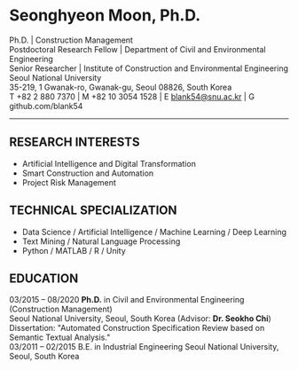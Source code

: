 # Seonghyeon Moon, Ph.D.

Ph.D. | Construction Management  
Postdoctoral Research Fellow | Department of Civil and Environmental Engineering  
Senior Researcher | Institute of Construction and Environmental Engineering  
Seoul National University  
35-219, 1 Gwanak-ro, Gwanak-gu, Seoul 08826, South Korea  
T +82 2 880 7370 | M +82 10 3054 1528 | E blank54@snu.ac.kr | G github.com/blank54

---

## RESEARCH INTERESTS
- Artificial Intelligence and Digital Transformation  
- Smart Construction and Automation  
- Project Risk Management

## TECHNICAL SPECIALIZATION
- Data Science / Artificial Intelligence / Machine Learning / Deep Learning  
- Text Mining / Natural Language Processing  
- Python / MATLAB / R / Unity

## EDUCATION
03/2015 – 08/2020   **Ph.D.** in Civil and Environmental Engineering (Construction Management)  
                    Seoul National University, Seoul, South Korea (Advisor: **Dr. Seokho Chi**)  
                    Dissertation: "Automated Construction Specification Review based on Semantic Textual Analysis."  
03/2011 – 02/2015   B.E. in Industrial Engineering
                    Seoul National University, Seoul, South Korea

<!-- PROFESSIONAL EXPERIENCE
09/2020 – Present   Postdoctoral Research Fellow, Construction !nnovation Laboratory, Seoul National University, Seoul, Korea
09/2020 – Present   Senior Researcher, Institute of Construction and Environmental Engineering Seoul National University, Seoul, Korea
09/2014 – 02/2015   Undergraduate Internship, Construction !nnovation Laboratory, Seoul National University, Seoul, South Korea


HONORS AND AWARDS
2021    Outstanding Paper Award, Korea Institute of Construction Engineering and Management 2021 Convention "Automated Construction Scheduling and Visualization by Digitalized Proper Path Method (DPPM)."
2019    Outstanding Paper Award, Korea Institute of Construction Engineering and Management 2019 Convention "Risk Assessment of Middle East Road Construction by Analyzing Non-conformance Reports (NCR)."
2019    Outstanding Paper Award, Korean Society of Road Engineers 2019 Convention "Automatic Comparative Analysis of Construction Specifications Using Text-mining Based on Artificial Intelligence."
2018    Special Award, 2018 Seoul National University X-Corps Practice Research Team
2018    Outstanding Paper Award, Korean Society of Civil Engineers 2018 Convention "Non-compliance Specification Checking Based on Text-Mining Construction Standard Analysis."
2016 – 2020 Brain Korea 21 Scholarship, Ministry of Education, Korea ($34,600)

PUBLICATIONS
- Refereed Journal Articles (International)
[9] Lee, G., Moon, S., and Chi, S.* (2022). "Reference Section Identification of Construction Specifications by a Deep Structured Semantic Model." Engineering, Construction and Architectural Management, submitted on 10/24/2021. [Under Review, Q1, SCI-E, 2021 IF 3.531]
[8] Moon, S., Lee, G., and Chi, S.* (2022). "Automated System for Construction Specification Review Using Natural Language Processing." Advanced Engineering Informatics, 51, 101495. DOI: 10.1016/j.aei.2021.101495. [Q1, SCI-E, 2021 IF 5.603]
[7]     Chi, S., Moon, S., and Kim, D.Y.* (2021). "Internal Communication Effectiveness Model for Construction Companies: A Case Study of the Korean Construction Industry." KSCE Journal of Civil Engineering, 25(12), 4520-4534. DOI: 10.1007/s12205-021-0483-1. [Q2, SCI-E, 2021 IF 1.805]
[6]     Moon, S., Lee, G., and Chi, S.* (2021). "Semantic Text-pairing for Relevant Provision Identification in Construction Specification Reviews." Automation in Construction, 128, 103780. DOI: 10.1016/j.autcon.2021.103780. [Q1, SCI-E, 2021 IF 7.700]
[5]     Moon, S., Lee, G., Chi, S.*, and Oh, H. (2021). "Automated Construction Specification Review with Named Entity Recognition Using Natural Language Processing." Journal of Construction Engineering and Management, 147(1), 04020147. DOI: 10.1061/(asce)co.1943-7862.0001953. [Q1, SCI-E, 2021 IF 3.951]
[4]     Moon, S., Chung, S., and Chi, S.* (2020). "Bridge Damage Recognition from Inspection Reports Using NER Based on Recurrent Neural Network with Active Learning." Journal of Performance of Constructed Facilities, 34(6), 04020119. DOI: 10.1061/(ASCE)CF.1943-5509.0001530. [Q1, SCI-E, 2021 IF 2.372]
[3]     Moon, S., Shin, Y., Hwang, B.G., and Chi, S.* (2018). "Document Management System Using Text Mining for Information Acquisition of International Construction." KSCE Journal of Civil Engineering, 22(12), 4791-4798. DOI: 10.1007/s12205-018-1528-y. [Q2, SCI-E, 2021 IF 1.805]
[2]     Moon, S., Chi, S., and Kim, D.Y.* (2018). "Predicting Construction Cost Index Using the Autoregressive Fractional Integrated Moving Average (ARFIMA) Model." Journal of Management in Engineering, 34(2), 04017063. DOI: 10.1061/(asce)me.1943-5479.0000571. [Q1, SCI-E, 2021 IF 6.853]
[1]     Zhang, H., Chi, S.*, Yang, J., Nepal, M., and Moon, S. (2017). "Development of a Safety Inspection Framework on Construction Sites Using Mobile Computing." Journal of Management in Engineering, 33(3), 04016048. DOI: 10.1061/(ASCE)ME.1943-5479.0000495. [Q1, SCI-E, 2021 IF 6.853]
*Corresponding Author

- Refereed Journal Articles (Domestic)
[2]     Chung, S., Moon, S., and Chi, S.* (2018). "Bridge Damage Factor Recognition from Inspection Reports Using Deep Learning." KSCE Journal of Civil and Environmental Engineering Research, 38(4), 621-625.
[1]     Moon, S., Chung, S., and Chi, S.* (2018). "Topic Modeling of News Article about International Construction Market Using Latent Dirichlet Allocation." KSCE Journal of Civil and Environmental Engineering Research, 38(4), 595-599.
*Corresponding Author

- International Journal Articles under Review
[1]     Lee, G., Moon, S., and Chi, S.* (2022). "Reference Section Identification of Construction Specifications by a Deep Structured Semantic Model." Engineering, Construction and Architectural Management, submitted on 10/24/2021. [Under Review, Q1, SCI-E, 2021 IF 3.531]
*Corresponding Author

- Conference Proceedings
[17] Lee, G., Moon, S., Hwang, J., and Chi, S.* (2022). "Real-Time Noise Sensing at Construction Sites based on Spatial Interpolation for Effective Reduction Measures." 29th International Workshop on Intelligent Computing in Engineering, EG-ICE 2022. [Under Review]
[16]    Choi, H., Moon, S., and Chi, S.* (2021). "Automated Construction Scheduling and Visualization by Digitalized Proper Path Method(DPPM)." 2021 KICEM Conference, Gyeongju, South Korea.
[15]    Moon, S., Chung, S., Lee, G., and Chi, S.* (2021). "Provision Classification for Automated Construction Specification Review using Bidirectional Encoder Representations from Transformer (BERT)." 2021 KICEM Conference, Gyeongju, South Korea.
[14]    Lee, G., Moon, S., Won, D., Yoon S., and Chi, S. (2021). "Real-time Construction Site Noise Mapping System Based on Sensing Data." 47th KSCE 2021 Civil Expo and Conference, Gwangju, South Korea.
[13] Won, D., Moon, S., Lee, G., Yoon S., and Chi, S. (2021). "Automated Identification of Earthmoving Ground Surface Information from UAV Images." 47th KSCE 2021 Civil Expo and Conference, Gwangju, South Korea.
[12]    Lee, G., Moon, S., and Chi, S.* (2020). "Reference Identification of Sub-categories in Construction Specifications Using the Deep Structured Semantic Model." 46th KSCE 2020 Civil Expo and Conference, Jeju, South Korea.
[11]    Park, C., Moon, S., Chi, S.*, and Oh, H. (2019). "Risk Assessment of Middle East Road Construction by Analyzing Non-conformance Reports (NCR)." 2019 KICEM Conference, Goyang, South Korea.
[10]    Lee, H., Oh, H., Moon, S., and Chi, S.* (2019). "Automatic Comparative Analysis of Construction Specifications Using Text-mining Based on Artificial Intelligence." 2019 Conference on Korean Society of Road Engineers, Busan, South Korea.
[9] Moon, S., Lee, G., Chi, S.*, and Oh, H. (2019). "Automatic Review of Construction Specifications Using Natural Language Processing." 2019 ASCE International Conference on Computing in Civil Engineering, Atlanta, Georgia, U.S.A.
[8] Moon, S., Kim, J., Chi, S.*, Kim, D.Y., and Oh, H. (2018). "Preliminary Study on Development of a Hand-written Text Recognition Framework for Construction Document Digitization." 2018 International Conference on Industrial Engineering & Engineering Management, Bangkok, Thailand.
[7] Lee, G., Moon, S., Oh, H., Shin, Y., and Chi, S.* (2018). "Non-compliance Specification Checking Based on Text-Mining Construction Standard Analysis." 44th KSCE 2018 Civil Expo and Conference, Gyeongju, South Korea.
[6] Moon, S., Kim, T., Hwang, B.-G., and Chi, S.* (2018). "Analysis of Construction Accidents Based on Semantic Search and Natural Language Processing." 35th International Symposium on Automation and Robotics in Construction (ISARC 2018), Berlin, Germany.
[5] Moon, S., Kim, D.Y., and Chi, S. (2017). "Estimating Stock Price Fluctuation Cycles of Korean Construction Companies Based on Fractal Theory." 43th KSCE 2017 Civil Expo and Conference, Busan, South Korea.
[4] Moon, S., Kim, D., Chi, S., and Jung, M. (2016). "Development of Cycle Estimation Model of Construction Cost Index Using Fractal Analysis." 33rd CIB W78 Conference 2016, Brisbane, Australia.
[3] Shin, S., Lee, B., Shin, Y., You, S., Moon, S., Mok, S., and Chi, S. (2016). "A Support Model for International Construction Market Selection (IMS) Based on the Knowledge and Information." 42th KSCE 2016 Convention Program, Jeju, South Korea.
[2] Moon, S., Kim, D.Y., and Chi, S. (2015). "Feasibility of Using Non-parametric Time-series Method on Risk Analysis in Global Construction Market." 41th KSCE 2015 Civil Expo and Conference, Gunsan, South Korea.
[1] Moon, S., Kim, D.Y., and Chi, S. (2015). "Preliminary Study on Market Risk Prediction Model for International Construction Using Fractal Analysis." 6th International Conference on Construction Engineering and Project Management 2015, Busan, South Korea.
*Corresponding Author

- Intellectual Property Rights
Patent (Registered)
[1] Choi, H, Chi, S., and Moon, S. (2021. 05. 20.) "Construction process navigation providing method." (Korea, Publication No. 10-2315373)

Patent (Under Review)
[4] Chi, S., Moon, S., and Lee, G. (2022. x. x.) "Automated Review System for Construction Contract Documents using Semantic Text Analysis." (Korea, Application Number: xx-xxxx-xxxxxxx)
[3] Chi, S., Chung, S., and Moon, S. (2022. x. x.) "Method for Extraction of Bridge Damage Mechanism from Inspection Reports Using Bi-directional Recurrent Neural Network and Active Learning" (Korea, Application Number: xx-xxxx-xxxxxxx)
[2] Chi, S., Moon, S., and Lee, G. (2021. 7. 28.) "Techniques for Keyword Extraction on Construction Contract Document using Deep Learning-based Named Entity Recognition." (Korea, Application Number: 10-2021-0099244)
[1] Chi, S., Lee, G., and Moon, S. (2021. 7. 22.) "Automatic Reference Retrieval Software Based on Deep Structured Semantic Model for Construction Contract Review." (Korea, Application Number: 10-2021-0095986)

Software
[4] Chi, S., Moon, S., and Lee, G. (2021. 04. 28.) "Requirement Keyword Detection Program for Automated Review of Construction Specification." (Korea, Program C-2021-018339)
[3] Chi, S., Lee, G., and Moon, S. (2021. 04. 27.) "Automatic Reference Retrieval Software Based on Deep Structured Semantic Model for Construction Contract Review." (Korea, Program C-2021-018235)
[2] Chi, S., Kim, T., and Moon, S. (2018. 5. 15.) "Semantic Search System for Risk Factor of Construction Accident" (Korea, Registration Number: C-2018-012345)
[1]     Shin, S., Lee, H., Koh, H., Lee, B., Chi, S., Cho, J., Lee, S., Lee, B., You, S., Moon, S., and Mok, S. (2017. 01. 15.) "Information Infrastructure of Global Construction Markets." (Republic of Korea, Registration Number: C-2017-001737)

RESEARCH PROJECTS (participated)
- Artificial Intelligence and Digital Transformation
04/2018 – 12/2019   Developing AI Program for Analyzing Asphalt Pavement Specifications Based on Big Data
Daewoo Institute of Construction Technology, South Korea ($85,000)
03/2015 – 04/2017   Developing Web Intelligence Systems of Construction Tacit Knowledge Based on Text Mining
National Research Foundation of Korea ($150,813)
06/2016 – 06/2018   Deep-Learning-Based Information Service System to Support Life-cycle Risk Management of Construction Projects
Korea Agency for Infrastructure Technology Advancement ($100,000)

- Smart Construction and Automation
04/2020 – 12/2025   Smart Construction Technology Development Project through Field Operation on Roads: Development of Information Collection and Analysis Technology in Construction Site
Korea Agency for Infrastructure Technology Advancement ($1,318,200)
04/2019 – 12/2021   Automated DB-free Visual Analytics Platform for Enhancing Construction Productivity by 20%
Korea Agency for Infrastructure Technology Advancement ($565,000)

- Project Risk Management
04/2018 – 12/2018   Analyzing Causes of Safety Accidents in the Metropolitan Road Construction Project
Wooseok Construction, South Korea ($27,200)
07/2014 – 03/2017   Construction Information and Knowledge HUB Center
Korea Agency for Infrastructure Technology Advancement ($990,000)
07/2014 – 03/2017   Development of Decision Support System for Early Warning and Mitigation to Mega-Shock in International Construction Market
National Research Foundation of Korea ($102,180)

- Others
04/2019 – 02/2024   Smart Digital Engineering Education Program
Korea Institute for Advancement of Technology ($1,650,000)
05/2018 – 12/2018   2018 X-Corps Engineer Education Program with Hands-on Practices
Graduate School of Engineering Practice, Seoul National University, South Korea ($7,000)

RELEVANT COURSEWORK
- Construction Management
2018    Advanced Concepts and Applications of Building Materials in Construction, Seoul National University
2018    Project Planning and Control in Construction, Seoul National University
2017    Advanced Built Environment Project Management Seminar (Construction Industry in the Era of Industry 4.0), Seoul National University
2017    Construction Performance and Productivity Improvement, Seoul National University
2017    Contemporary Seminar: Industry Issues in Civil and Environmental Engineering (Self-recovering Urban System Development), Seoul National University
2016    Construction IT and Automation (English), Seoul National University
2015    Construction Management & Project Engineering, Seoul National University
2015    Construction Risk Management, Seoul National University
2015    Construction Information Management Systems (English), Seoul National University
2014    Construction Methods and Equipment, Seoul National University
2014    Construction Planning and Management, Seoul National University

- Computer Science and Machine Learning
2017    Introduction to Modern Information Retrieval, Seoul National University
2016    Applied Multivariate Statistical Analysis, Seoul National University
2014    Internet Applications, Seoul National University
2013    Data Mining, Seoul National University
2013    Introduction to Electrical and Computer Engineering, Seoul National University
2012    Analysis and Design of Database, Seoul National University
2012    Introduction to Computing for Industrial Engineering, Seoul National University
2011    Digital Computer Concept and Practice, Seoul National University

- Text Mining and Natural Language Processing
2017    Computational Treatment of Korean Language Information, Seoul National University
2013    Information Retrieval, Seoul National University

- Other Engineering
2018    Advanced Photogrammetry, Seoul National University
2017    Engineering Research Ethics and Writing Skills, Seoul National University
2014    Quality Management, Seoul National University
2014    Management of Technology, Seoul National University
2014    Linear Programming, Seoul National University
2014    Logistic Management (English), Seoul National University
2013    Production Control, Seoul National University
2013    Introduction to Civil and Environmental Engineering, Seoul National University
2013    Differential Equations, Seoul National University
2013    Statistics for Industrial Engineering, Seoul National University
2013    Operation Research 2, Seoul National University
2013    Engineering Economy, Seoul National University
2013    Engineering Mathematics 1, Seoul National University
2012    Operation Research 1, Seoul National University
2012    Human Factors Engineering (English), Seoul National University
2012    Engineering Mathematics 2, Seoul National University
2012    Critical Understanding of Scientific Reasoning, Seoul National University
2012    Scientific Management, Seoul National University
2011    Statistics, Seoul National University
2011    Calculus 2, Seoul National University
2011    Calculus 1, Seoul National University

TEACHING EXPERIENCE
2021    Text Mining Short Course
Contract Review Automation, KEPCO International Nuclear Graduate School
2020    Guest Lecturer
Introduction to Civil and Environmental Engineering, Seoul National University
2015 – Present  Research Mentor
Construction !nnovation Laboratory, Seoul National University
15+ Graduate/Undergraduate Students, 10+ Research Projects, and 20+ Academic Papers
2015 – 2021 Teaching Assistant
Construction Methods and Equipment, Seoul National University (2015, 2018, 2020, 2021)
2015 – 2018 Teaching Assistant
Civil and Environmental Project Management, Seoul National University (2015, 2016, 2018)
2017    Teaching Assistant
Construction Information System Management, Seoul National University
2017    Teaching Assistant
Construction Planning and Management, Seoul National University
2011 – 2015 Mentor
Service Teaching Program of Korean University Confederation "Gongsin"

PROFESSIONAL PRESENTATIONS AND WORKSHOPS
2021    Environmental Information Sensing on Construction Site
Korea Agency for Infrastructure Technology Advancement, Seoul, South Korea. (2021. 10. 27.)
2021    Cost and Performance Analysis for Bridge Management
Korea Institute of Civil Engineering and Building Technology, Seoul, South Korea. (2021. 3. 15.)
2020    Automated Construction Specification Review using Deep Learning-based Text Mining
2019 Korea Institute of Construction Engineering and Management Conference 3 TRACK: Smart Construction, Seoul, South Korea. (2020. 11. 5.)
2018    Construction Safety Accident Analyses Based on Natural Language Processing
2018 NTUST-SNU-NTU-VT Joint Workshop, National Taiwan University of Science and Technology, Taipei, Taiwan. (2018. 1. 3.)
2015    Introduction to Fractal
Department of Civil and Environmental Engineering, Seoul National University, Seoul, South Korea. (2015. 10. 2.)

PROFESSIONAL MEMBERSHIP ROLES
- Academic Society
2021 – Present  Member, Korean Society of Automation and Robotics in Construction
2016 – Present  Member, Korea Institute of Construction Engineering and Management
2015 – Present  Member, Korean Society of Civil Engineers

- Journal Review
2022 – Present  Reviewer, Advanced Engineering Informatics
2022 – Present  Reviewer, Applied Science
2020 – Present  Reviewer, KSCE Journal of Civil Engineering

PROFESSIONAL CERTIFICATES AND TRAINING
2022    Serious Accident Punishment Act
Smart Digital Engineering Education and Training for Lead Engineer, Seoul National University, Seoul, South Korea
2020    Project Feasibility Study and Cost Estimation
Smart Digital Engineering Education and Training for Lead Engineer, Seoul National University, Seoul, South Korea
2020    Building Information Modeling
Smart Digital Engineering Education and Training for Lead Engineer, Seoul National University, Seoul, South Korea
2013    Industrial Engineer Information Processing
Human Resources Development Service of Korea

PERSONAL ACTIVITIES
I enjoy playing guitar and writing songs. To date, I have written fifteen songs. My favorite song is Wonderwall by Oasis.
2021    To you, my, lyrics and music by Seonghyeon Moon
2020    Intersection, lyrics and music by Seonghyeon Moon
2019    Goodbye is always sad, lyrics and music by Seonghyeon Moon
2019    When you feel the beautiful is beautiful, lyrics and music by Seonghyeon Moon
2018    When the day comes, lyrics and music by Seonghyeon Moon
2018    Like this, lyrics and music by Seonghyeon Moon
2017    The heart is just beating, lyrics and music by Seonghyeon Moon
2017    Get over, lyrics and music by Seonghyeon Moon
2017    Now I say, A nuptial song for my friend, lyrics and music by Seonghyeon Moon
2017    I’m still, lyrics and music by Seonghyeon Moon
2015    Theme song for the Department of Industrial Engineering, Seoul National University, lyrics and music by Seonghyeon Moon
2014    Way home, lyrics and music by Seonghyeon Moon
2014    Room of choice, lyrics and music by Seonghyeon Moon
2014    Psychology of Interpersonal Relations, lyrics and music by Seonghyeon Moon
2013    Lost in memories, A cheering song for students, lyrics and music by Seonghyeon Moon
2014 – 2016 Fuze 19th, Fusion jazz and funky band of Seoul National University
2011 – 2015 Bbongs, Student rock band of the Department of Industrial Engineering, Seoul National University

REFERENCES
Available upon request.
 -->